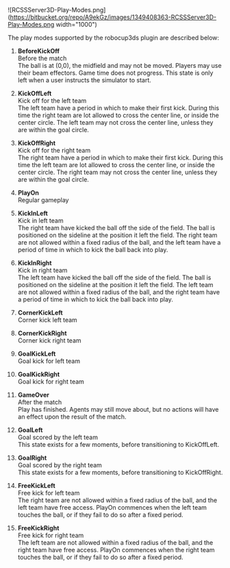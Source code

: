 ![RCSSServer3D-Play-Modes.png](https://bitbucket.org/repo/A9ekGz/images/1349408363-RCSSServer3D-Play-Modes.png width="1000")

The play modes supported by the robocup3ds plugin are described below:

1. **BeforeKickOff**  
Before the match  
The ball is at (0,0), the midfield and may not be moved. Players may use their beam effectors. Game time does not progress. This state is only left when a user instructs the simulator to start.

2. **KickOffLeft**  
Kick off for the left team  
The left team have a period in which to make their first kick. During this time the right team are lot allowed to cross the center line, or inside the center circle. The left team may not cross the center line, unless they are within the goal circle.

3. **KickOffRight**  
Kick off for the right team  
The right team have a period in which to make their first kick. During this time the left team are lot allowed to cross the center line, or inside the center circle. The right team may not cross the center line, unless they are within the goal circle.

4. **PlayOn**  
Regular gameplay  
	
5. **KickInLeft**  
Kick in left team  
The right team have kicked the ball off the side of the field. The ball is positioned on the sideline at the position it left the field. The right team are not allowed within a fixed radius of the ball, and the left team have a period of time in which to kick the ball back into play.

6. **KickInRight**  
Kick in right team  
The left team have kicked the ball off the side of the field. The ball is positioned on the sideline at the position it left the field. The left team are not allowed within a fixed radius of the ball, and the right team have a period of time in which to kick the ball back into play.

7. **CornerKickLeft**  
Corner kick left team  

8. **CornerKickRight**  
Corner kick right team	

9. **GoalKickLeft**  
Goal kick for left team	

10. **GoalKickRight**  
Goal kick for right team	

11. **GameOver**  
After the match  
Play has finished. Agents may still move about, but no actions will have an effect upon the result of the match.  

12. **GoalLeft**  
Goal scored by the left team  
This state exists for a few moments, before transitioning to KickOffLeft.

13. **GoalRight**  
Goal scored by the right team  
This state exists for a few moments, before transitioning to KickOffRight.

14. **FreeKickLeft**  
Free kick for left team  
The right team are not allowed within a fixed radius of the ball, and the left team have free access. PlayOn commences when the left team touches the ball, or if they fail to do so after a fixed period.

15. **FreeKickRight**  
Free kick for right team  
The left team are not allowed within a fixed radius of the ball, and the right team have free access. PlayOn commences when the right team touches the ball, or if they fail to do so after a fixed period.